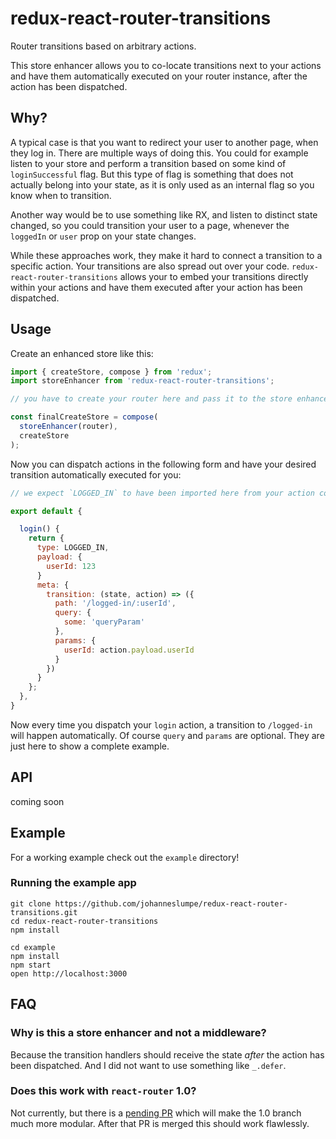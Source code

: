# redux-react-router-transitions
Router transitions based on arbitrary actions.

This store enhancer allows you to co-locate transitions next to your actions and have them automatically executed on your router instance, after the action has been dispatched.

## Why?
A typical case is that you want to redirect your user to another page, when they log in. There are multiple ways of doing this. You could for example listen to your store and perform a transition based on some kind of `loginSuccessful` flag. But this type of flag is something that does not actually belong into your state, as it is only used as an internal flag so you know when to transition.

Another way would be to use something like RX, and listen to distinct state changed, so you could transition your user to a page, whenever the `loggedIn` or `user` prop on your state changes.

While these approaches work, they make it hard to connect a transition to a specific action. Your transitions are also spread out over your code. `redux-react-router-transitions` allows your to embed your transitions directly within your actions and have them executed after your action has been dispatched.

## Usage

Create an enhanced store like this:

```javascript
import { createStore, compose } from 'redux';
import storeEnhancer from 'redux-react-router-transitions';

// you have to create your router here and pass it to the store enhancer

const finalCreateStore = compose(
  storeEnhancer(router),
  createStore
);
```

Now you can dispatch actions in the following form and have your desired transition automatically executed for you:

```javascript
// we expect `LOGGED_IN` to have been imported here from your action constants

export default {

  login() {
    return {
      type: LOGGED_IN,
      payload: {
        userId: 123
      }
      meta: {
        transition: (state, action) => ({
          path: '/logged-in/:userId',
          query: {
            some: 'queryParam'
          },
          params: {
            userId: action.payload.userId
          }
        })
      }
    };
  },
}
```

Now every time you dispatch your `login` action, a transition to `/logged-in` will happen automatically. Of course `query` and `params` are optional. They are just here to show a complete example.

## API

coming soon


## Example
For a working example check out the `example` directory!

### Running the example app
```
git clone https://github.com/johanneslumpe/redux-react-router-transitions.git
cd redux-react-router-transitions
npm install

cd example
npm install
npm start
open http://localhost:3000
```

## FAQ
### Why is this a store enhancer and not a middleware?
Because the transition handlers should receive the state *after*  the action has been dispatched. And I did not want to use something like `_.defer`.

### Does this work with `react-router` 1.0?
Not currently, but there is a [pending PR](https://github.com/rackt/react-router/pull/1728) which will make the 1.0 branch much more modular. After that PR is merged this should work flawlessly.
